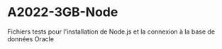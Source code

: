 # A2022-3GB-Node
Fichiers tests pour l'installation de Node.js et la connexion à la base de données Oracle 
